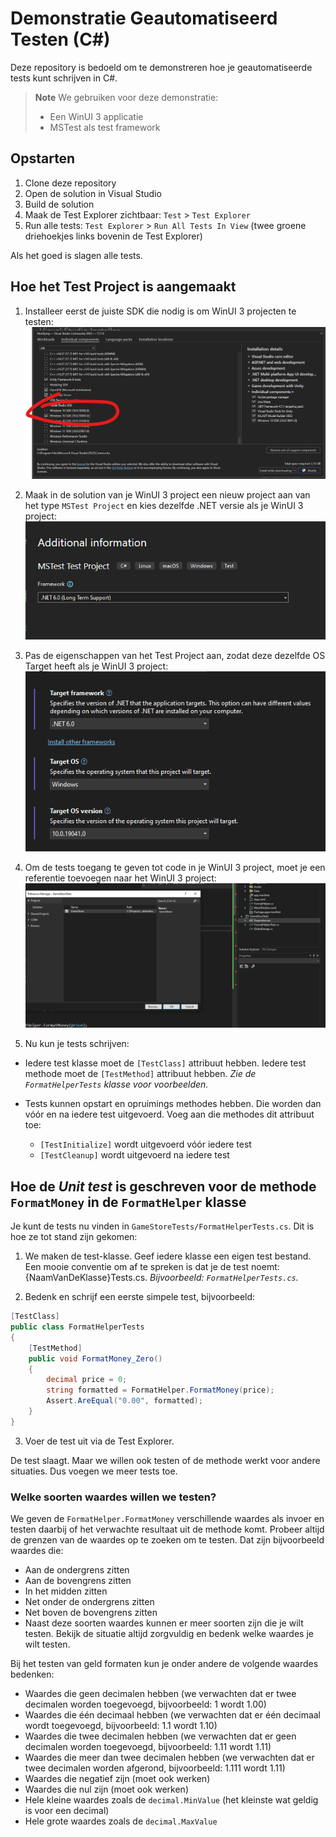 # Demonstratie Geautomatiseerd Testen (C#)

Deze repository is bedoeld om te demonstreren hoe je geautomatiseerde tests kunt schrijven in C#.

> **Note**
> We gebruiken voor deze demonstratie:
> - Een WinUI 3 applicatie
> - MSTest als test framework

## Opstarten

1. Clone deze repository
2. Open de solution in Visual Studio
3. Build de solution
4. Maak de Test Explorer zichtbaar: `Test` > `Test Explorer`
5. Run alle tests: `Test Explorer` > `Run All Tests In View` (twee groene driehoekjes links bovenin de Test Explorer)

Als het goed is slagen alle tests.

## Hoe het Test Project is aangemaakt

1. Installeer eerst de juiste SDK die nodig is om WinUI 3 projecten te testen:
![image](./Docs/1%20Installeer%20de%20juiste%20SDK.png)

2. Maak in de solution van je WinUI 3 project een nieuw project aan van het type `MSTest Project` en kies dezelfde .NET versie als je WinUI 3 project:
![image](./Docs/2%20Maak%20een%20Test%20Project%20met%20de%20NET%206%20versie,%20want%20dat%20is%20compatible%20met%20WinUI3%20(ook%20net%206).png)

3. Pas de eigenschappen van het Test Project aan, zodat deze dezelfde OS Target heeft als je WinUI 3 project:
![image](./Docs/3%20Kies%20voor%20het%20Test%20Project%20dezelfde%20OS%20target%20als%20main%20project.png)

4. Om de tests toegang te geven tot code in je WinUI 3 project, moet je een referentie toevoegen naar het WinUI 3 project:
![image](./Docs/4%20Voeg%20een%20Reference%20aan%20het%20main%20project%20toe%20vanuit%20het%20test%20project.png)

5. Nu kun je tests schrijven:

  - Iedere test klasse moet de `[TestClass]` attribuut hebben. Iedere test methode moet de `[TestMethod]` attribuut hebben. *Zie de `FormatHelperTests` klasse voor voorbeelden.*

  - Tests kunnen opstart en opruimings methodes hebben. Die worden dan vóór en na iedere test uitgevoerd. Voeg aan die methodes dit attribuut toe:
    - `[TestInitialize]` wordt uitgevoerd vóór iedere test
    - `[TestCleanup]` wordt uitgevoerd na iedere test

## Hoe de *Unit test* is geschreven voor de methode `FormatMoney` in de `FormatHelper` klasse

Je kunt de tests nu vinden in `GameStoreTests/FormatHelperTests.cs`. Dit is hoe ze tot stand zijn gekomen:

1. We maken de test-klasse. Geef iedere klasse een eigen test bestand. Een mooie conventie om af te spreken is dat je de test noemt: {NaamVanDeKlasse}Tests.cs. *Bijvoorbeeld: `FormatHelperTests.cs`.*

2. Bedenk en schrijf een eerste simpele test, bijvoorbeeld:
```csharp
[TestClass]
public class FormatHelperTests
{
    [TestMethod]
    public void FormatMoney_Zero()
    {
        decimal price = 0;
        string formatted = FormatHelper.FormatMoney(price);
        Assert.AreEqual("0.00", formatted);
    }
}
```

3. Voer de test uit via de Test Explorer.

De test slaagt. Maar we willen ook testen of de methode werkt voor andere situaties. Dus voegen we meer tests toe.

### Welke soorten waardes willen we testen?

We geven de `FormatHelper.FormatMoney` verschillende waardes als invoer en testen daarbij of het verwachte resultaat uit de methode komt. Probeer altijd de grenzen van de waardes op te zoeken om te testen. Dat zijn bijvoorbeeld waardes die:

- Aan de ondergrens zitten
- Aan de bovengrens zitten
- In het midden zitten
- Net onder de ondergrens zitten
- Net boven de bovengrens zitten
- Naast deze soorten waardes kunnen er meer soorten zijn die je wilt testen. Bekijk de situatie altijd zorgvuldig en bedenk welke waardes je wilt testen.

Bij het testen van geld formaten kun je onder andere de volgende waardes bedenken:

- Waardes die geen decimalen hebben (we verwachten dat er twee decimalen worden toegevoegd, bijvoorbeeld: 1 wordt 1.00)
- Waardes die één decimaal hebben (we verwachten dat er één decimaal wordt toegevoegd, bijvoorbeeld: 1.1 wordt 1.10)
- Waardes die twee decimalen hebben (we verwachten dat er geen decimalen worden toegevoegd, bijvoorbeeld: 1.11 wordt 1.11)
- Waardes die meer dan twee decimalen hebben (we verwachten dat er twee decimalen worden afgerond, bijvoorbeeld: 1.111 wordt 1.11)
- Waardes die negatief zijn (moet ook werken)
- Waardes die nul zijn (moet ook werken)
- Hele kleine waardes zoals de `decimal.MinValue` (het kleinste wat geldig is voor een decimal)
- Hele grote waardes zoals de `decimal.MaxValue`